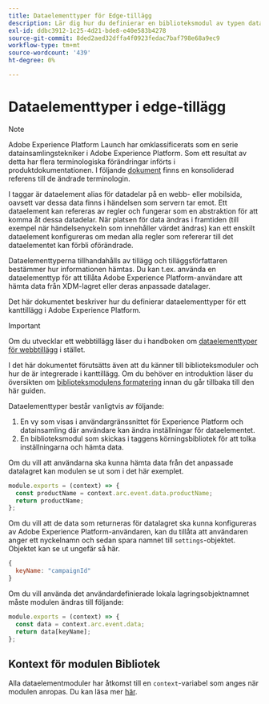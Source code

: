 ```yaml
---
title: Dataelementtyper för Edge-tillägg
description: Lär dig hur du definierar en biblioteksmodul av typen data-element för ett taggtillägg i en edge-egenskap.
exl-id: ddbc3912-1c25-4d21-bde8-e40e583b4278
source-git-commit: 8ded2aed32dffa4f0923fedac7baf798e68a9ec9
workflow-type: tm+mt
source-wordcount: '439'
ht-degree: 0%

---
```


# Dataelementtyper i edge-tillägg

>[!NOTE]
>
>Adobe Experience Platform Launch har omklassificerats som en serie datainsamlingstekniker i Adobe Experience Platform. Som ett resultat av detta har flera terminologiska förändringar införts i produktdokumentationen. I följande [dokument](../../term-updates.md) finns en konsoliderad referens till de ändrade terminologin.

I taggar är dataelement alias för datadelar på en webb- eller mobilsida, oavsett var dessa data finns i händelsen som servern tar emot. Ett dataelement kan refereras av regler och fungerar som en abstraktion för att komma åt dessa datadelar. När platsen för data ändras i framtiden (till exempel när händelsenyckeln som innehåller värdet ändras) kan ett enskilt dataelement konfigureras om medan alla regler som refererar till det dataelementet kan förbli oförändrade.

Dataelementtyperna tillhandahålls av tillägg och tilläggsförfattaren bestämmer hur informationen hämtas. Du kan t.ex. använda en dataelementtyp för att tillåta Adobe Experience Platform-användare att hämta data från XDM-lagret eller deras anpassade datalager.

Det här dokumentet beskriver hur du definierar dataelementtyper för ett kanttillägg i Adobe Experience Platform.

>[!IMPORTANT]
>
>Om du utvecklar ett webbtillägg läser du i handboken om [dataelementtyper för webbtillägg](../web/data-element-types.md) i stället.
>
>I det här dokumentet förutsätts även att du känner till biblioteksmoduler och hur de är integrerade i kanttillägg. Om du behöver en introduktion läser du översikten om [biblioteksmodulens formatering](./format.md) innan du går tillbaka till den här guiden.

Dataelementtyper består vanligtvis av följande:

1. En vy som visas i användargränssnittet för Experience Platform och datainsamling där användare kan ändra inställningar för dataelementet.
2. En biblioteksmodul som skickas i taggens körningsbibliotek för att tolka inställningarna och hämta data.

Om du vill att användarna ska kunna hämta data från det anpassade datalagret kan modulen se ut som i det här exemplet.

```js
module.exports = (context) => {
  const productName = context.arc.event.data.productName;
  return productName;
};
```

Om du vill att de data som returneras för datalagret ska kunna konfigureras av Adobe Experience Platform-användaren, kan du tillåta att användaren anger ett nyckelnamn och sedan spara namnet till `settings`-objektet. Objektet kan se ut ungefär så här.

```js
{
  keyName: "campaignId"
}
```

Om du vill använda det användardefinierade lokala lagringsobjektnamnet måste modulen ändras till följande:

```js
module.exports = (context) => {
  const data = context.arc.event.data;
  return data[keyName];
};
```

## Kontext för modulen Bibliotek

Alla dataelementmoduler har åtkomst till en `context`-variabel som anges när modulen anropas. Du kan läsa mer [här](./context.md).
